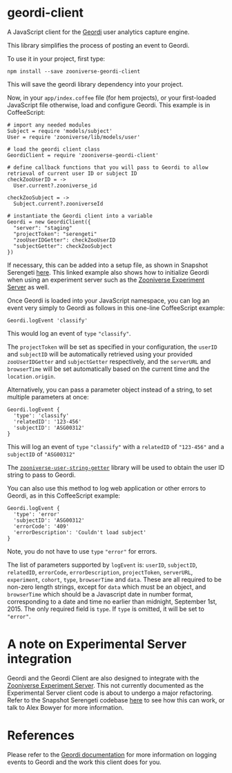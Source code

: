 # geordi-client
A JavaScript client for the [Geordi](https://github.com/zooniverse/geordi) user analytics capture engine.

This library simplifies the process of posting an event to Geordi.

To use it in your project, first type:

```
npm install --save zooniverse-geordi-client
```

This will save the geordi library dependency into your project.

Now, in your `app/index.coffee` file (for hem projects), or your first-loaded JavaScript file otherwise, load and configure Geordi. This example is in CoffeeScript:

```
# import any needed modules
Subject = require 'models/subject'
User = require 'zooniverse/lib/models/user'

# load the geordi client class
GeordiClient = require 'zooniverse-geordi-client'

# define callback functions that you will pass to Geordi to allow retrieval of current user ID or subject ID
checkZooUserID = ->
  User.current?.zooniverse_id

checkZooSubject = ->
  Subject.current?.zooniverseId

# instantiate the Geordi client into a variable
Geordi = new GeordiClient({
  "server": "staging"
  "projectToken": "serengeti"
  "zooUserIDGetter": checkZooUserID
  "subjectGetter": checkZooSubject
})
```
If necessary, this can be added into a setup file, as shown in Snapshot Serengeti [here](https://github.com/alexbfree/Serengeti/blob/converting-geordi-to-component/app/lib/geordi_and_experiments_setup.coffee). This linked example also shows how to initialize Geordi when using an experiment server such as the [Zooniverse Experiment Server](https://github.com/zooniverse/ZooniverseExperimentServer) as well. 

Once Geordi is loaded into your JavaScript namespace, you can log an event very simply to Geordi as follows in this one-line CoffeeScript example:
```
Geordi.logEvent 'classify'
```
This would log an event of `type` `"classify"`.

The `projectToken` will be set as specified in your configuration, the `userID` and `subjectID` will be automatically retrieved using your provided `zooUserIDGetter` and `subjectGetter` respectively, and the `serverURL` and `browserTime` will be set automatically based on the current time and the `location.origin`.

Alternatively, you can pass a parameter object instead of a string, to set multiple parameters at once:
```
Geordi.logEvent {
  'type': 'classify'
  'relatedID': '123-456'
  'subjectID': 'ASG00312'
}
```
This will log an event of `type` `"classify"` with a `relatedID` of `"123-456"` and a `subjectID` of `"ASG00312"`

The [`zooniverse-user-string-getter`](https://github.com/zooniverse/zooniverse-user-string-getter) library will be used to obtain the user ID string to pass to Geordi. 

You can also use this method to log web application or other errors to Geordi, as in this CoffeeScript example:

```
Geordi.logEvent {
  'type': 'error'
  'subjectID': 'ASG00312'
  'errorCode': '409'
  'errorDescription': 'Couldn't load subject'
}
```

Note, you do not have to use `type` `"error"` for errors.

The list of parameters supported by `logEvent` is: `userID`, `subjectID`, `relatedID`, `errorCode`, `errorDescription`, `projectToken`, `serverURL`, `experiment`, `cohort`, `type`, `browserTime` and `data`. These are all required to be non-zero length strings, except for `data` which must be an object, and `browserTime` which should be a Javascript date in number format, corresponding to a date and time no earlier than midnight, September 1st, 2015.
The only required field is `type`. If `type` is omitted, it will be set to `"error"`.

# A note on Experimental Server integration

Geordi and the Geordi Client are also designed to integrate with the [Zooniverse Experiment Server](https://github.com/zooniverse/ZooniverseExperimentServer). This not currently documented as the Experimental Server client code is about to undergo a major refactoring.
Refer to the Snapshot Serengeti codebase [here](https://github.com/alexbfree/Serengeti/blob/converting-geordi-to-component/app/lib/geordi_and_experiments_setup.coffee) to see how this can work, or talk to Alex Bowyer for more information.

# References

Please refer to the [Geordi documentation](https://github.com/zooniverse/geordi/blob/master/README.md) for more information on logging events to Geordi and the work this client does for you.